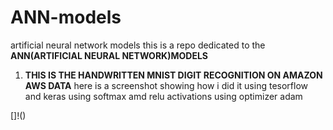 # ANN-models
artificial neural network models
this is a repo dedicated to the **ANN(ARTIFICIAL NEURAL NETWORK)MODELS**

1. **THIS IS THE HANDWRITTEN MNIST DIGIT RECOGNITION ON AMAZON AWS DATA**
here is a screenshot showing how i did it 
using tesorflow and keras 
using softmax amd relu activations
using optimizer adam

[]!()
